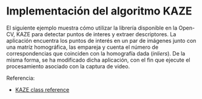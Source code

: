 # Implementación del algoritmo KAZE

El siguiente ejemplo muestra cómo utilizar la librería disponible en la Open-CV, KAZE para detectar puntos de interes y extraer descriptores. La aplicación encuentra los puntos de interés en un par de imágenes junto con una matríz homográfica, las empareja y cuenta el número de correspondencias que coinciden con la homografía dada (*inliers*). De la misma forma, se ha modificado dicha aplicación, con el fin que ejecute el procesamiento asociado con la captura de video.

Referencia:
* [KAZE class reference](https://docs.opencv.org/trunk/d3/d61/classcv_1_1KAZE.html)

